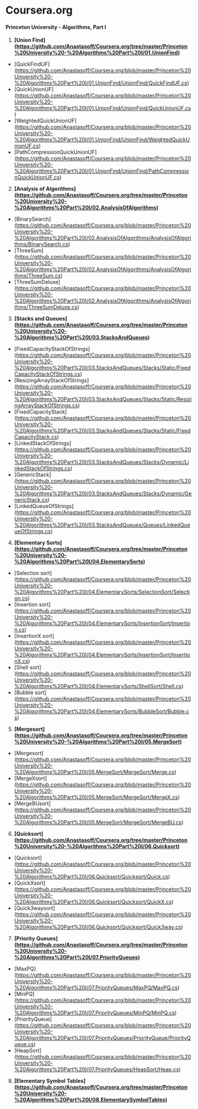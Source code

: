 Coursera.org
============

#### Princeton University - Algorithms, Part I

1. <b>[Union Find] (https://github.com/Anastasoff/Coursera.org/tree/master/Princeton%20University%20-%20Algorithms%20Part%20I/01.UnionFind)</b>
  - [QuickFindUF] (https://github.com/Anastasoff/Coursera.org/blob/master/Princeton%20University%20-%20Algorithms%20Part%20I/01.UnionFind/UnionFind/QuickFindUF.cs)
  - [QuickUnionUF] (https://github.com/Anastasoff/Coursera.org/blob/master/Princeton%20University%20-%20Algorithms%20Part%20I/01.UnionFind/UnionFind/QuickUnionUF.cs)
  - [WeightedQuickUnionUF] (https://github.com/Anastasoff/Coursera.org/blob/master/Princeton%20University%20-%20Algorithms%20Part%20I/01.UnionFind/UnionFind/WeightedQuickUnionUF.cs)
  - [PathCompressionQuickUnionUF] (https://github.com/Anastasoff/Coursera.org/blob/master/Princeton%20University%20-%20Algorithms%20Part%20I/01.UnionFind/UnionFind/PathCompressionQuickUnionUF.cs)
2. <b>[Analysis of Algorithms] (https://github.com/Anastasoff/Coursera.org/tree/master/Princeton%20University%20-%20Algorithms%20Part%20I/02.AnalysisOfAlgorithms)</b>
  - [BinarySearch] (https://github.com/Anastasoff/Coursera.org/blob/master/Princeton%20University%20-%20Algorithms%20Part%20I/02.AnalysisOfAlgorithms/AnalysisOfAlgorithms/BinarySearch.cs)
  - [ThreeSum] (https://github.com/Anastasoff/Coursera.org/blob/master/Princeton%20University%20-%20Algorithms%20Part%20I/02.AnalysisOfAlgorithms/AnalysisOfAlgorithms/ThreeSum.cs)
  - [ThreeSumDeluxe] (https://github.com/Anastasoff/Coursera.org/blob/master/Princeton%20University%20-%20Algorithms%20Part%20I/02.AnalysisOfAlgorithms/AnalysisOfAlgorithms/ThreeSumDeluxe.cs)
3. <b>[Stacks and Queues] (https://github.com/Anastasoff/Coursera.org/tree/master/Princeton%20University%20-%20Algorithms%20Part%20I/03.StacksAndQueues)</b>
  - [FixedCapacityStackOfStrings] (https://github.com/Anastasoff/Coursera.org/blob/master/Princeton%20University%20-%20Algorithms%20Part%20I/03.StacksAndQueues/Stacks/Static/FixedCapacityStackOfStrings.cs)
  - [ResizingArrayStackOfStrings] (https://github.com/Anastasoff/Coursera.org/blob/master/Princeton%20University%20-%20Algorithms%20Part%20I/03.StacksAndQueues/Stacks/Static/ResizingArrayStackOfStrings.cs)
  - [FixedCapacityStack] (https://github.com/Anastasoff/Coursera.org/blob/master/Princeton%20University%20-%20Algorithms%20Part%20I/03.StacksAndQueues/Stacks/Static/FixedCapacityStack.cs)
  - [LinkedStackOfStrings] (https://github.com/Anastasoff/Coursera.org/blob/master/Princeton%20University%20-%20Algorithms%20Part%20I/03.StacksAndQueues/Stacks/Dynamic/LinkedStackOfStrings.cs)
  - [GenericStack] (https://github.com/Anastasoff/Coursera.org/blob/master/Princeton%20University%20-%20Algorithms%20Part%20I/03.StacksAndQueues/Stacks/Dynamic/GenericStack.cs)
  - [LinkedQueueOfStrings] (https://github.com/Anastasoff/Coursera.org/blob/master/Princeton%20University%20-%20Algorithms%20Part%20I/03.StacksAndQueues/Queues/LinkedQueueOfStrings.cs)
4. <b>[Elementary Sorts] (https://github.com/Anastasoff/Coursera.org/tree/master/Princeton%20University%20-%20Algorithms%20Part%20I/04.ElementarySorts)</b>
  - [Selection sort] (https://github.com/Anastasoff/Coursera.org/blob/master/Princeton%20University%20-%20Algorithms%20Part%20I/04.ElementarySorts/SelectionSort/Selection.cs)
  - [Insertion sort] (https://github.com/Anastasoff/Coursera.org/blob/master/Princeton%20University%20-%20Algorithms%20Part%20I/04.ElementarySorts/InsertionSort/Insertion.cs)
  - [InsertionX sort] (https://github.com/Anastasoff/Coursera.org/blob/master/Princeton%20University%20-%20Algorithms%20Part%20I/04.ElementarySorts/InsertionSort/InsertionX.cs)
  - [Shell sort] (https://github.com/Anastasoff/Coursera.org/blob/master/Princeton%20University%20-%20Algorithms%20Part%20I/04.ElementarySorts/ShellSort/Shell.cs)
  - [Bubble sort] (https://github.com/Anastasoff/Coursera.org/blob/master/Princeton%20University%20-%20Algorithms%20Part%20I/04.ElementarySorts/BubbleSort/Bubble.cs)
5. <b>[Mergesort] (https://github.com/Anastasoff/Coursera.org/tree/master/Princeton%20University%20-%20Algorithms%20Part%20I/05.MergeSort)</b>
  - [Mergesort] (https://github.com/Anastasoff/Coursera.org/blob/master/Princeton%20University%20-%20Algorithms%20Part%20I/05.MergeSort/MergeSort/Merge.cs)
  - [MergeXsort] (https://github.com/Anastasoff/Coursera.org/blob/master/Princeton%20University%20-%20Algorithms%20Part%20I/05.MergeSort/MergeSort/MergeX.cs)
  - [MergeBUsort] (https://github.com/Anastasoff/Coursera.org/blob/master/Princeton%20University%20-%20Algorithms%20Part%20I/05.MergeSort/MergeSort/MergeBU.cs)
6. <b>[Quicksort] (https://github.com/Anastasoff/Coursera.org/tree/master/Princeton%20University%20-%20Algorithms%20Part%20I/06.Quicksort)</b>
  - [Quicksort] (https://github.com/Anastasoff/Coursera.org/blob/master/Princeton%20University%20-%20Algorithms%20Part%20I/06.Quicksort/Quicksort/Quick.cs)
  - [QuickXsort] (https://github.com/Anastasoff/Coursera.org/blob/master/Princeton%20University%20-%20Algorithms%20Part%20I/06.Quicksort/Quicksort/QuickX.cs)
  - [Quick3waysort] (https://github.com/Anastasoff/Coursera.org/blob/master/Princeton%20University%20-%20Algorithms%20Part%20I/06.Quicksort/Quicksort/Quick3way.cs)
7. <b>[Priority Queues] (https://github.com/Anastasoff/Coursera.org/tree/master/Princeton%20University%20-%20Algorithms%20Part%20I/07.PriorityQueues)</b>
  - [MaxPQ] (https://github.com/Anastasoff/Coursera.org/blob/master/Princeton%20University%20-%20Algorithms%20Part%20I/07.PriorityQueues/MaxPQ/MaxPQ.cs)
  - [MinPQ] (https://github.com/Anastasoff/Coursera.org/blob/master/Princeton%20University%20-%20Algorithms%20Part%20I/07.PriorityQueues/MinPQ/MinPQ.cs)
  - [PriorityQueue] (https://github.com/Anastasoff/Coursera.org/blob/master/Princeton%20University%20-%20Algorithms%20Part%20I/07.PriorityQueues/PriorityQueue/PriorityQueue.cs)
  - [HeapSort] (https://github.com/Anastasoff/Coursera.org/blob/master/Princeton%20University%20-%20Algorithms%20Part%20I/07.PriorityQueues/HeapSort/Heap.cs)
8. <b>[Elementary Symbol Tables] (https://github.com/Anastasoff/Coursera.org/tree/master/Princeton%20University%20-%20Algorithms%20Part%20I/08.ElementarySymbolTables)</b>
